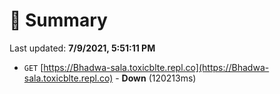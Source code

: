 # 📖 Summary
Last updated: **7/9/2021, 5:51:11 PM**

- `GET` [https://Bhadwa-sala.toxicblte.repl.co](https://Bhadwa-sala.toxicblte.repl.co) - **Down** (120213ms)
